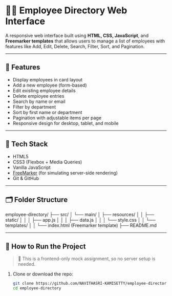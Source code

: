 # 👩‍💼 Employee Directory Web Interface

A responsive web interface built using **HTML, CSS, JavaScript**, and **Freemarker templates** that allows users to manage a list of employees with features like Add, Edit, Delete, Search, Filter, Sort, and Pagination.

---

## 📌 Features

- Display employees in card layout
- Add a new employee (form-based)
- Edit existing employee details
- Delete employee entries
- Search by name or email
- Filter by department
- Sort by first name or department
- Pagination with adjustable items per page
- Responsive design for desktop, tablet, and mobile

---

## 🧰 Tech Stack

- HTML5  
- CSS3 (Flexbox + Media Queries)
- Vanilla JavaScript  
- [FreeMarker](https://freemarker.apache.org/) (for simulating server-side rendering)
- Git & GitHub

---

## 🗂️ Folder Structure

employee-directory/
├── src/
│ └── main/
│ ├── resources/
│ │ ├── static/
│ │ │ ├── app.js
│ │ │ ├── data.js
│ │ │ └── style.css
│ │ └── templates/
│ │ └── index.html (Freemarker template)
├── README.md


---

## 🚀 How to Run the Project

> 📁 This is a frontend-only mock assignment, so no server setup is needed.

1. Clone or download the repo:
   ```bash
   git clone https://github.com/NAVITHASRI-KAMISETTY/employee-directory.git
   cd employee-directory
